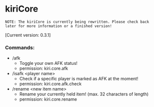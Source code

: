 # kiriCore
`NOTE: The kiriCore is currently being rewritten. Please check back later for more information or a finished version!`

[Current version: 0.3.1]

### Commands:
- /afk
    - Toggle your own AFK status!
    - permission: kiri.core.afk
- /isafk \<player name>
    - Check if a specific player is marked as AFK at the moment!
    - permission: kiri.core.afk.check
- /rename \<new item name>
    - Rename your currently held item! (max. 32 characters of length)
    - permission: kiri.core.rename
